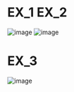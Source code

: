 # EX_1       EX_2
![image](https://user-images.githubusercontent.com/104380929/184615813-2ddc6fcc-c595-4b85-917f-82f8fc8ce673.png)
![image](https://user-images.githubusercontent.com/104380929/184615895-ed46f011-feaf-4ac8-a4f0-4113e6e0ecbb.png)

# EX_3
![image](https://user-images.githubusercontent.com/104380929/184624567-7f7c1450-5bae-4686-80d2-be0647af4781.png)
